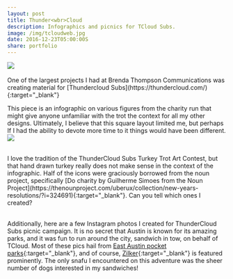 ```yaml
---
layout: post
title: Thunder<wbr>Cloud
description: Infographics and picnics for TCloud Subs.
image: /img/tcloudweb.jpg
date: 2016-12-23T05:00:00S 
share: portfolio 
---
```

<img class="col three" src="/img/infog.jpg" data-action="zoom">
<div class="col three caption">
&nbsp;
</div> 
One of the largest projects I had at Brenda Thompson Communications was creating material for [Thundercloud Subs](https://thundercloud.com/){:target="_blank"}

This piece is an infographic on various figures from the charity run that might give anyone unfamiliar with the trot the context for all my other designs. Ultimately, I believe that this square layout limited me, but perhaps If I had the ability to devote more time to it things would have been different. 
<img class="col three" src="/img/infog2.jpg" data-action="zoom">
<div class="col three caption">
&nbsp;
</div> 
I love the tradition of the ThunderCloud Subs Turkey Trot Art Contest, but that hand drawn turkey really does not make sense in the context of the infographic. Half of the icons were graciously borrowed from the noun project, specifically [Do charity by Guilherme Simoes from the Noun Project](https://thenounproject.com/uberux/collection/new-years-resolutions/?i=324691){:target="_blank"}. Can you tell which ones I created?

<img class="col three" src="/img/Tcloud-Export%20copy%206.png" alt="" title="example image" data-action="zoom"/>
<div class="col three caption">
&nbsp;
</div> 

Additionally, here are a few Instagram photos I created for ThunderCloud Subs picnic campaign. It is no secret that Austin is known for its amazing parks, and it was fun to run around the city, sandwich in tow, on behalf of TCloud. Most of these pics hail from [East Austin pocket parks](https://www.austinchronicle.com/news/2009-04-17/767852/){:target="_blank"}, and of course, [Zilker](https://austintexas.gov/department/zilker-metropolitan-park){:target="_blank"} is featured prominently. The only snafu I encountered on this adventure was the sheer number of dogs interested in my sandwiches!
<div class="img_row">
	<img class="col one" src="/img/Tcloud-Export%20copy%204.png" alt="" title="example image" data-action="zoom"/>
	<img class="col one" src="/img/Tcloud-Export%20copy%205.png" alt="" title="example image" data-action="zoom"/>
	<img class="col one" src="/img/Tcloud-Export%20copy%207.png" alt="" title="example image" data-action="zoom"/>
</div>

<div class="img_row">
	<img class="col one" src="/img/Tcloud-Export.png" alt="" title="example image" data-action="zoom"/>
	<img class="col one" src="/img/Tcloud-Export%20copy.png" alt="" title="example image" data-action="zoom"/>
	<img class="col one" src="/img/Tcloud-Export%20copy%203.png" alt="" title="example image" data-action="zoom"/>
</div>



